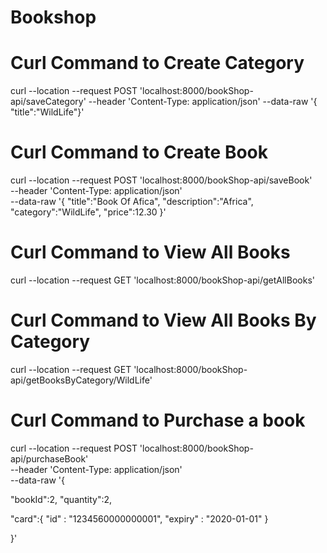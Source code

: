 # Bookshop

# Curl Command to Create Category 
curl --location --request POST 'localhost:8000/bookShop-api/saveCategory' --header 'Content-Type: application/json' --data-raw '{ "title":"WildLife"}'

# Curl Command to Create Book
curl --location --request POST 'localhost:8000/bookShop-api/saveBook' \
--header 'Content-Type: application/json' \
--data-raw '{
    "title":"Book Of Afica",
    "description":"Africa",
    "category":"WildLife",
    "price":12.30
}'

# Curl Command to View All Books
curl --location --request GET 'localhost:8000/bookShop-api/getAllBooks'

# Curl Command to View All Books By Category
curl --location --request GET 'localhost:8000/bookShop-api/getBooksByCategory/WildLife'

# Curl Command to Purchase a book

curl --location --request POST 'localhost:8000/bookShop-api/purchaseBook' \
--header 'Content-Type: application/json' \
--data-raw '{

"bookId":2,
"quantity":2,

"card":{
    "id" : "1234560000000001",
    "expiry" : "2020-01-01"
}

}'
